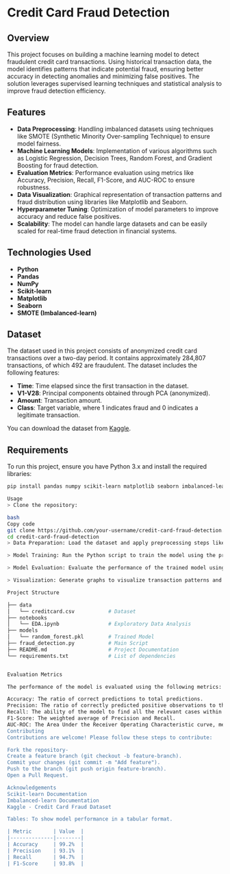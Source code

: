 # Credit Card Fraud Detection

## Overview

This project focuses on building a machine learning model to detect fraudulent credit card transactions. Using historical transaction data, the model identifies patterns that indicate potential fraud, ensuring better accuracy in detecting anomalies and minimizing false positives. The solution leverages supervised learning techniques and statistical analysis to improve fraud detection efficiency.

## Features

- **Data Preprocessing**: Handling imbalanced datasets using techniques like SMOTE (Synthetic Minority Over-sampling Technique) to ensure model fairness.
- **Machine Learning Models**: Implementation of various algorithms such as Logistic Regression, Decision Trees, Random Forest, and Gradient Boosting for fraud detection.
- **Evaluation Metrics**: Performance evaluation using metrics like Accuracy, Precision, Recall, F1-Score, and AUC-ROC to ensure robustness.
- **Data Visualization**: Graphical representation of transaction patterns and fraud distribution using libraries like Matplotlib and Seaborn.
- **Hyperparameter Tuning**: Optimization of model parameters to improve accuracy and reduce false positives.
- **Scalability**: The model can handle large datasets and can be easily scaled for real-time fraud detection in financial systems.

## Technologies Used

- **Python**
- **Pandas**
- **NumPy**
- **Scikit-learn**
- **Matplotlib**
- **Seaborn**
- **SMOTE (Imbalanced-learn)**

## Dataset

The dataset used in this project consists of anonymized credit card transactions over a two-day period. It contains approximately 284,807 transactions, of which 492 are fraudulent. The dataset includes the following features:
- **Time**: Time elapsed since the first transaction in the dataset.
- **V1-V28**: Principal components obtained through PCA (anonymized).
- **Amount**: Transaction amount.
- **Class**: Target variable, where 1 indicates fraud and 0 indicates a legitimate transaction.

You can download the dataset from [Kaggle](https://www.kaggle.com/mlg-ulb/creditcardfraud).

## Requirements

To run this project, ensure you have Python 3.x and install the required libraries:

```bash
pip install pandas numpy scikit-learn matplotlib seaborn imbalanced-learn

Usage
> Clone the repository:

bash
Copy code
git clone https://github.com/your-username/credit-card-fraud-detection.git
cd credit-card-fraud-detection
> Data Preparation: Load the dataset and apply preprocessing steps like feature scaling and handling missing values.

> Model Training: Run the Python script to train the model using the prepared dataset and perform hyperparameter tuning for the best results.

> Model Evaluation: Evaluate the performance of the trained model using various metrics such as Precision, Recall, F1-Score, and the AUC-ROC curve.

> Visualization: Generate graphs to visualize transaction patterns and the distribution of fraudulent transactions.

Project Structure

├── data
│   └── creditcard.csv           # Dataset
├── notebooks
│   └── EDA.ipynb                # Exploratory Data Analysis
├── models
│   └── random_forest.pkl        # Trained Model
├── fraud_detection.py           # Main Script
├── README.md                    # Project Documentation
└── requirements.txt             # List of dependencies


Evaluation Metrics

The performance of the model is evaluated using the following metrics:

Accuracy: The ratio of correct predictions to total predictions.
Precision: The ratio of correctly predicted positive observations to the total predicted positives.
Recall: The ability of the model to find all the relevant cases within a dataset.
F1-Score: The weighted average of Precision and Recall.
AUC-ROC: The Area Under the Receiver Operating Characteristic curve, measuring the model's ability to distinguish between classes.
Contributing
Contributions are welcome! Please follow these steps to contribute:

Fork the repository-
Create a feature branch (git checkout -b feature-branch).
Commit your changes (git commit -m "Add feature").
Push to the branch (git push origin feature-branch).
Open a Pull Request.

Acknowledgements
Scikit-learn Documentation
Imbalanced-learn Documentation
Kaggle - Credit Card Fraud Dataset

Tables: To show model performance in a tabular format.

| Metric       | Value  |
|--------------|--------|
| Accuracy     | 99.2%  |
| Precision    | 93.1%  |
| Recall       | 94.7%  |
| F1-Score     | 93.8%  |



